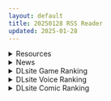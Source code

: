 ```yaml
---
layout: default
title: 20250128 RSS Reader
updated: 2025-01-28
---
```


<details class='content-parent'>
<summary>
Resources
</summary>
<details class='content-child'>
<summary>
<span class='rss-title'> [221223] V在燃烧-I Got Smoke 1080P原装MV [1080p] </span> <a class='rss-link' href='https://gmgard.com/gm128514' target='_blank'>&nbsp;</a>
<div class='rss-published'> 🕛 20250127 19:10:20</div>
</summary>
<img src="https://static.gmgard.us/Images/upload/26071280310206747.jpg" /><br /><p>今天就不开车了~正好翻硬盘的时候找到个神奇的东西，丁真绝对是这几年最成功的梗了</p>
</details>
<details class='content-child'>
<summary>
<span class='rss-title'> [桜都字幕组][PoRO]家属~母と姉妹の嬌声~×4部[4K120FPS][9.2G] </span> <a class='rss-link' href='https://gmgard.com/gm128510' target='_blank'>&nbsp;</a>
<div class='rss-published'> 🕛 20250127 15:20:50</div>
</summary>
<img src="https://static.gmgard.us/Images/upload/2892271511037595.jpg" /><br /><p>姐姐凪沙。妹妹楓夏。母亲乙葉。
由于父亲再婚，主人公多了这三个没有血缘关系的新家人。
虽然关系还算很好，但由于新家人都是漂亮的女性，主人公对于和她们保持着身为家人的亲近关系而倍感烦恼。
他将姐姐、妹妹、母亲不是视为家人，而是视为女人来看待，欲望一天一天地累积。
某天，在他去由于单身赴任而离开家里的父亲房间的时候见到他和小三呆在一起，因此愤怒不已。
我在家里一直在忍耐，父亲就只是因为一段时间不在家就</p>
</details>
<details class='content-child'>
<summary>
<span class='rss-title'> [日系/合集]]2024年12月里番x11部[2G] </span> <a class='rss-link' href='https://gmgard.com/gm128509' target='_blank'>&nbsp;</a>
<div class='rss-published'> 🕛 20250127 15:20:50</div>
</summary>
<img src="https://static.gmgard.us/Images/upload/90055271459177498.jpg" /><br /><p>OVA いまりあ ＃3
OVA いまりあ ＃4
おにちちハーレム 第1話[もみやま]
セックスが好きで好きで大好きなクラスメイトのあの娘 第3話 ひとりエッチ×2 前編
フルール THE ANIMATION 第2巻
マゾメスソープで逢いましょう！ 後編[chin]
家属～母と姉妹の嬌声～ 濃密ママ汁・乙葉～溢れ果てるオンナ～
彼女がヤツに抱かれたヒ ～新妻のヨロコビ……～
極限○○特異点3 The</p>
</details>
<details class='content-child'>
<summary>
<span class='rss-title'> [日系/合集][瞬間最大風速 (ポニーR)]巨乳鯖総集編~巨乳サーヴァントとのぬきぬき生活~等31本[tag:后宫/痴女][1G] </span> <a class='rss-link' href='https://gmgard.com/gm128508' target='_blank'>&nbsp;</a>
<div class='rss-published'> 🕛 20250127 15:20:50</div>
</summary>
<img src="https://static.gmgard.us/Images/upload/57183271233201042.jpg" /><br /><p>(C100) [瞬間最大風速 (ポニーR)] おくちすけべからの濃厚キスハメ総集編 (Fate Grand Order) [中国翻訳]
(C80) [瞬間最大風速 (ポニーR)] ちち揺れアイドル (アイドルマスター)
(C84) [瞬間最大風速 (ポニーR)] 子づくり秘宝伝 (秘宝伝)
(C85) [瞬間最大風速 (ポニーR)] 子づくり乙女 (戦国乙女)
(C86) [瞬間最大風速 (ポニー</p>
</details>
<details class='content-child'>
<summary>
<span class='rss-title'> [AI汉化][RJ01183047][あややや屋] 雫チャンが援交なんてするわけないっ! </span> <a class='rss-link' href='https://gmgard.com/gm128507' target='_blank'>&nbsp;</a>
<div class='rss-published'> 🕛 20250127 15:20:50</div>
</summary>
<img src="https://static.gmgard.us/Images/upload/19266271122524803.jpg" /><br /><p>概要：
故事的舞台设定在如月町，经营卡牌店的神乐 雫。
有一天，她最爱的店铺遭到了卡牌强盗的袭击。
不仅无法正常开店，还收到了来自资产家的催债……
雫酱能否度过这场危机呢……？！</p>
</details>
<details class='content-child'>
<summary>
<span class='rss-title'> [AI汉化][RJ01293869][7センチ] 終末シェルター性活 </span> <a class='rss-link' href='https://gmgard.com/gm128506' target='_blank'>&nbsp;</a>
<div class='rss-published'> 🕛 20250127 15:20:50</div>
</summary>
<img src="https://static.gmgard.us/Images/upload/20140271120552741.jpg" /><br /><p>主人公小时候对建造秘密基地充满热情，这份热情即使长大成人也没有消退，最终他成为了一家避难所公司的员工。他自己动手建造了一个避难所，并享受着人生。然而有一天，世界迎来了末日。
建筑物被烧毁殆尽，食物也消耗殆尽。正常人都死了，疯狂的人挥舞着暴力活了下来。在这样的世界里，还是有几位美女设法存活了下来。
在物资匮乏的情况下，主人公是独自一人活下去，还是接纳她们进入避难所？他们又能存活多少天？在梦想的避难所</p>
</details>

</details>
<details class='content-parent'>
<summary>
News
</summary>
<details class='content-child'>
<summary>
<span class='rss-title'> Steam性感換裝動作RPG《公主與利刃》沉寂一年正式上市，宣布續作「有破衣效果」 </span> <a class='rss-link' href='https://www.4gamers.com.tw/news/detail/69854/steam-sexy-rpg-princess-and-blade-sequel-will-be-developed' target='_blank'>&nbsp;</a>
<div class='rss-published'> 🕛 20250127 22:16:56</div>
</summary>
<img src="https://img.4gamers.com.tw/news-image/bae05adc-2a6e-44c4-85dc-316d5f0eefa5.jpg"/>
劍星先驅
</details>
<details class='content-child'>
<summary>
<span class='rss-title'> DLsite話題新作《エロ検閲者》實用心得，讓NTR陪伴紳士度過紅中帶點綠的新年 </span> <a class='rss-link' href='https://www.4gamers.com.tw/news/detail/69820/dlsite-the-censor-rj01117570-review' target='_blank'>&nbsp;</a>
<div class='rss-published'> 🕛 20250127 20:00:00</div>
</summary>
<img src="https://img.4gamers.com.tw/news-image/c5fb22be-a661-4c9b-afd8-2a2d991db5e4.jpg"/>
那個傳說的社團推出綠色奇蹟
</details>

</details>
<details class='content-parent'>
<summary>
DLsite Game Ranking
</summary>
<details class='content-child'>
<summary>
<span class='rss-title'> NTRレッスン - DLC ～さくら編 [Hizure] </span> <a class='rss-link' href='https://www.dlsite.com/maniax/work/=/product_id/RJ01309333.html' target='_blank'>&nbsp;</a>
<div class='rss-published'> 🕛 20250128 13:15:42</div>
</summary>
<img src ="http://img.dlsite.jp/modpub/images2/work/doujin/RJ01310000/RJ01309333_img_main.jpg"/><br/>NTRレッスンのDLC!さくらちゃんは家庭教師のレッスンで何を学ぶのでしょうか?
</details>
<details class='content-child'>
<summary>
<span class='rss-title'> エロ検閲者(the censor) [Ntraholic] </span> <a class='rss-link' href='https://www.dlsite.com/maniax/work/=/product_id/RJ01117570.html' target='_blank'>&nbsp;</a>
<div class='rss-published'> 🕛 20250128 13:15:42</div>
</summary>
<img src ="http://img.dlsite.jp/modpub/images2/work/doujin/RJ01118000/RJ01117570_img_main.jpg"/><br/>良い検閲官になりたい!
</details>
<details class='content-child'>
<summary>
<span class='rss-title'> 飼いならすマッサージ店 ～マリ編～ [ワルミヨ] </span> <a class='rss-link' href='https://www.dlsite.com/maniax/work/=/product_id/RJ01299953.html' target='_blank'>&nbsp;</a>
<div class='rss-published'> 🕛 20250128 13:15:42</div>
</summary>
<img src ="http://img.dlsite.jp/modpub/images2/work/doujin/RJ01300000/RJ01299953_img_main.jpg"/><br/>女の子を飼いならす一番簡単な方法は、「好きにさせること」だ。 学生時代のトラウマから逃れ、新天地で始めたマッサージ店。そこに訪れた内気なお客様のマリは、建物を間違えたものの、臆病な性格で言い出せず5回コースを契約してしまう。実は彼女も同級生だった...。今こそ、あなたの手で彼女の体と心を癒やしてあげましょう!
</details>
<details class='content-child'>
<summary>
<span class='rss-title'> 末日の中で彼女が堕落した [乳糖クエスト] </span> <a class='rss-link' href='https://www.dlsite.com/maniax/work/=/product_id/RJ01199397.html' target='_blank'>&nbsp;</a>
<div class='rss-published'> 🕛 20250128 13:15:42</div>
</summary>
<img src ="http://img.dlsite.jp/modpub/images2/work/doujin/RJ01200000/RJ01199397_img_main.jpg"/><br/>三倉市、静かな都市が突如ゾンビウイルスに襲われた。雷太と彼の妻、美惠はこの未知の災害に困っている。生き残るため、雷太はこれまで考えたことのない選択を迫られる……
</details>
<details class='content-child'>
<summary>
<span class='rss-title'> NTRレッスン [Hizure] </span> <a class='rss-link' href='https://www.dlsite.com/maniax/work/=/product_id/RJ01244412.html' target='_blank'>&nbsp;</a>
<div class='rss-published'> 🕛 20250128 13:15:42</div>
</summary>
<img src ="http://img.dlsite.jp/modpub/images2/work/doujin/RJ01245000/RJ01244412_img_main.jpg"/><br/>教育とNTRのシミュレーションエロゲームです。
</details>

</details>
<details class='content-parent'>
<summary>
DLsite Voice Ranking
</summary>
<details class='content-child'>
<summary>
<span class='rss-title'> 陽キャJKが頼みを断れなくなる催○で肉便気に堕とされる [スイカ熟成保証委員会] </span> <a class='rss-link' href='https://www.dlsite.com/maniax/work/=/product_id/RJ01202187.html' target='_blank'>&nbsp;</a>
<div class='rss-published'> 🕛 20250128 13:15:44</div>
</summary>
<img src ="http://img.dlsite.jp/modpub/images2/work/doujin/RJ01203000/RJ01202187_img_main.jpg"/><br/>親友と恋愛するために自分を利用しようとしてきたクラスメイトの女子を返り討ち。 催○でなんでも言うことを聞くようにし恋愛どころかセックス相手に。
</details>
<details class='content-child'>
<summary>
<span class='rss-title'> 【女神前輩】噓!太大聲會被發現,偷偷觸碰她的秘密頂點 [Lucid Dream 迷聲夢寐] </span> <a class='rss-link' href='https://www.dlsite.com/maniax/work/=/product_id/RJ01329133.html' target='_blank'>&nbsp;</a>
<div class='rss-published'> 🕛 20250128 13:15:44</div>
</summary>
<img src ="http://img.dlsite.jp/modpub/images2/work/doujin/RJ01330000/RJ01329133_img_main.jpg"/><br/>害怕被看見的亢奮感,總是讓我忍不住,一次又一次的……
</details>
<details class='content-child'>
<summary>
<span class='rss-title'> 坊ちゃまに洗脳調教されるワケありメイド [スイカ熟成保証委員会] </span> <a class='rss-link' href='https://www.dlsite.com/maniax/work/=/product_id/RJ01180505.html' target='_blank'>&nbsp;</a>
<div class='rss-published'> 🕛 20250128 13:15:44</div>
</summary>
<img src ="http://img.dlsite.jp/modpub/images2/work/doujin/RJ01181000/RJ01180505_img_main.jpg"/><br/>ある日、雨の中で行き倒れていたところを坊ちゃま(=あなた)に助けられたアヤメ。 深い恩と敬愛を抱き、坊ちゃまのメイド&姉代わりとして尽くすことを誓う。 クールで素っ気なく見えながら実はショタコン気味のアヤメは、次第に坊ちゃまへの思慕を募らせる。 しかし、自身の抱えていた秘密がバレたことで、一転して深い罪悪感と自己嫌悪に陥り、罰と贖罪を求める。 その全てが、坊ちゃまの計画通りとは、夢にも思わずに──
</details>
<details class='content-child'>
<summary>
<span class='rss-title'> 【溫柔霸道】我的溫柔女友在床上不放過我【中文音聲】 [Bedtime Story 被談聲聆] </span> <a class='rss-link' href='https://www.dlsite.com/maniax/work/=/product_id/RJ01319971.html' target='_blank'>&nbsp;</a>
<div class='rss-published'> 🕛 20250128 13:15:44</div>
</summary>
<img src ="http://img.dlsite.jp/modpub/images2/work/doujin/RJ01320000/RJ01319971_img_main.jpg"/><br/>紀嫻是大了你幾歲,與你同居的女友。溫柔賢淑又充滿母性的她是許多人的理想型,而與她交往確實也令你感到很幸福。 不過唯一要注意的是──一旦上了床,她在滿足前絕不會放過你。
</details>
<details class='content-child'>
<summary>
<span class='rss-title'> 【陰沉色女】暗戀隔壁的頹廢女學生,沒想到搭話之後被邀上床了【中文音聲】 [Short-time Story 小點聲聆] </span> <a class='rss-link' href='https://www.dlsite.com/maniax/work/=/product_id/RJ01320000.html' target='_blank'>&nbsp;</a>
<div class='rss-published'> 🕛 20250128 13:15:44</div>
</summary>
<img src ="http://img.dlsite.jp/modpub/images2/work/doujin/RJ01320000/RJ01320000_img_main.jpg"/><br/>獨自住在隔壁的女學生似乎經常熬夜,每次看到她總是掛著深深的黑眼圈,很疲憊的樣子。但不知為何,那副模樣卻深深吸引著你。 某天你出門,看見她提著一大堆垃圾與回收物,於是出手幫忙,沒想到她為了「答謝」你,竟然……?
</details>

</details>
<details class='content-parent'>
<summary>
DLsite Comic Ranking
</summary>
<details class='content-child'>
<summary>
<span class='rss-title'> 星間の途中駅 [ろっさく工房] </span> <a class='rss-link' href='https://www.dlsite.com/maniax/work/=/product_id/RJ01318170.html' target='_blank'>&nbsp;</a>
<div class='rss-published'> 🕛 20250128 13:15:46</div>
</summary>
<img src ="http://img.dlsite.jp/modpub/images2/work/doujin/RJ01319000/RJ01318170_img_main.jpg"/><br/>ラブコメ&わちゃわちゃ漫画集!SNSにて投稿した漫画を56Pにまとめました! 描きおろし漫画4P収録
</details>
<details class='content-child'>
<summary>
<span class='rss-title'> 分かってますよね?フリーナ様 [とっとこSたろう] </span> <a class='rss-link' href='https://www.dlsite.com/maniax/work/=/product_id/RJ01326373.html' target='_blank'>&nbsp;</a>
<div class='rss-published'> 🕛 20250128 13:15:46</div>
</summary>
<img src ="http://img.dlsite.jp/modpub/images2/work/doujin/RJ01327000/RJ01326373_img_main.jpg"/><br/>水の国の大スターでありアイドルでもあるフリーナ様! 彼女にかかればどんな舞台依頼も朝飯前だった! …が男から出された依頼は紳士淑女の大人向けの依頼で…?  性知識の乏しい彼女の行く末はいかに!
</details>
<details class='content-child'>
<summary>
<span class='rss-title'> ダウナー研究者お姉さんにお願いしてえっちなことしてもらう話。 [内臓研究所] </span> <a class='rss-link' href='https://www.dlsite.com/maniax/work/=/product_id/RJ01225571.html' target='_blank'>&nbsp;</a>
<div class='rss-published'> 🕛 20250128 13:15:46</div>
</summary>
<img src ="http://img.dlsite.jp/modpub/images2/work/doujin/RJ01226000/RJ01225571_img_main.jpg"/><br/>ダウナー研究者お姉さんとえっちなことをしよう
</details>
<details class='content-child'>
<summary>
<span class='rss-title'> 家が湿気過ぎて生えてきた幻覚誘発するキノコを誤食して発情したあとのあれやこれ [捕食少女] </span> <a class='rss-link' href='https://www.dlsite.com/maniax/work/=/product_id/RJ01114389.html' target='_blank'>&nbsp;</a>
<div class='rss-published'> 🕛 20250128 13:15:46</div>
</summary>
<img src ="http://img.dlsite.jp/modpub/images2/work/doujin/RJ01115000/RJ01114389_img_main.jpg"/><br/>これはごく普通すぎて普通でしかない一人の女子大学生の日常ストーリーです。 家の中が湿気てキノコが生えることになり、好奇心からそのキノコを誤って摂取した結果、幻覚を体験します。本文は52ページ。特典のおまけ2枚付きです。
</details>
<details class='content-child'>
<summary>
<span class='rss-title'> 女畜加工プラント 捕らわれたヒーロー・ツインバード加工記録 後編 [超健康屋] </span> <a class='rss-link' href='https://www.dlsite.com/maniax/work/=/product_id/RJ01294019.html' target='_blank'>&nbsp;</a>
<div class='rss-published'> 🕛 20250128 13:15:46</div>
</summary>
<img src ="http://img.dlsite.jp/modpub/images2/work/doujin/RJ01295000/RJ01294019_img_main.jpg"/><br/>様々な女性を捕らえクライアントに都合の良い女畜へと加工する女畜加工プラント。 今回捕らえられた超常の力を持つスーパーヒロイン、ニカとラキは非人道的かつ尊厳を踏みにじる残酷な加工を受け続ける事となる……
</details>

</details>

